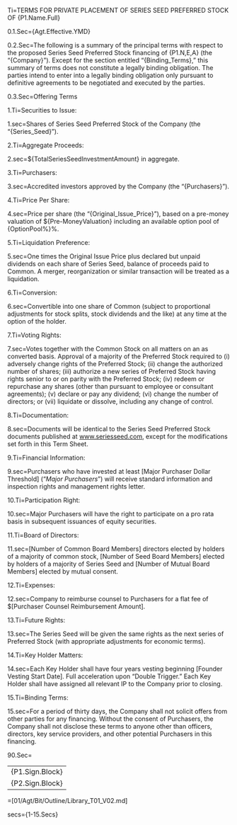 Ti=TERMS FOR PRIVATE PLACEMENT OF SERIES SEED PREFERRED STOCK OF {P1.Name.Full}

0.1.Sec={Agt.Effective.YMD}

0.2.Sec=The following is a summary of the principal terms with respect to the proposed Series Seed Preferred Stock financing of {P1.N,E,A} (the “{Company}”).  Except for the section entitled “{Binding_Terms},” this summary of terms does not constitute a legally binding obligation.  The parties intend to enter into a legally binding obligation only pursuant to definitive agreements to be negotiated and executed by the parties.

0.3.Sec=Offering Terms

1.Ti=Securities to Issue:  

1.sec=Shares of Series Seed Preferred Stock of the Company (the “{Series_Seed}”).

2.Ti=Aggregate Proceeds:	

2.sec=${TotalSeriesSeedInvestmentAmount} in aggregate.

3.Ti=Purchasers:	

3.sec=Accredited investors approved by the Company (the “{Purchasers}”).

4.Ti=Price Per Share:	

4.sec=Price per share (the “{Original_Issue_Price}”), based on a pre-money valuation of ${Pre-MoneyValuation} including an available option pool of {OptionPool%}%.

5.Ti=Liquidation Preference:	

5.sec=One times the Original Issue Price plus declared but unpaid dividends on each share of Series Seed, balance of proceeds paid to Common.  A merger, reorganization or similar transaction will be treated as a liquidation.

6.Ti=Conversion:	

6.sec=Convertible into one share of Common (subject to proportional adjustments for stock splits, stock dividends and the like) at any time at the option of the holder.

7.Ti=Voting Rights:	

7.sec=Votes together with the Common Stock on all matters on an as converted basis.  Approval of a majority of the Preferred Stock required to (i) adversely change rights of the Preferred Stock; (ii) change the authorized number of shares; (iii) authorize a new series of Preferred Stock having rights senior to or on parity with the Preferred Stock; (iv) redeem or repurchase any shares (other than pursuant to employee or consultant agreements); (v) declare or pay any dividend; (vi) change the number of directors; or (vii) liquidate or dissolve, including any change of control.

8.Ti=Documentation:	

8.sec=Documents will be identical to the Series Seed Preferred Stock documents published at www.seriesseed.com, except for the modifications set forth in this Term Sheet.    

9.Ti=Financial Information:	

9.sec=Purchasers who have invested at least [Major Purchaser Dollar Threshold] \(“_Major Purchasers_”) will receive standard information and inspection rights and management rights letter.

10.Ti=Participation Right:	

10.sec=Major Purchasers will have the right to participate on a pro rata basis in subsequent issuances of equity securities.

11.Ti=Board of Directors:	

11.sec=[Number of Common Board Members] directors elected by holders of a majority of common stock, [Number of Seed Board Members] elected by holders of a majority of Series Seed and [Number of Mutual Board Members] elected by mutual consent.

12.Ti=Expenses:	

12.sec=Company to reimburse counsel to Purchasers for a flat fee of $[Purchaser Counsel Reimbursement Amount].

13.Ti=Future Rights:	

13.sec=The Series Seed will be given the same rights as the next series of Preferred Stock (with appropriate adjustments for economic terms).

14.Ti=Key Holder Matters:	

14.sec=Each Key Holder shall have four years vesting beginning [Founder Vesting Start Date]. Full acceleration upon “Double Trigger.” Each Key Holder shall have assigned all relevant IP to the Company prior to closing.

15.Ti=Binding Terms:	

15.sec=For a period of thirty days, the Company shall not solicit offers from other parties for any financing.  Without the consent of Purchasers, the Company shall not disclose these terms to anyone other than officers, directors, key service providers, and other potential Purchasers in this financing.

90.Sec=<table><tr><td>{P1.Sign.Block}</td></tr><tr><td>{P2.Sign.Block}</td></tr></table>


=[01/Agt/Bit/Outline/Library_T01_V02.md]

secs={1-15.Secs}
